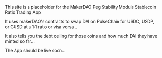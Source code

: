 This site is a placeholder for the MakerDAO Peg Stability Module Stablecoin Ratio Trading App

It uses makerDAO's contracts to swap DAI on PulseChain for USDC, USDP, or GUSD at a 1:1 ratio or visa versa...

It also tells you the debt ceiling for those coins and how much DAI they have minted so far...

The App should be live soon...
